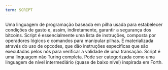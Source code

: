 ```yaml
---
term: SCRIPT
---
```


Uma linguagem de programação baseada em pilha usada para estabelecer condições de gasto e, assim, indiretamente, garantir a segurança dos bitcoins. Script é essencialmente uma lista de instruções, composta por operadores lógicos e comandos para manipular pilhas. É materializada através do uso de opcodes, que dão instruções específicas que são executadas pelos nós para verificar a validade de uma transação. Script é uma linguagem não Turing completa. Pode ser categorizada como uma linguagem de nível intermediário (quase de baixo nível) inspirada em Forth.